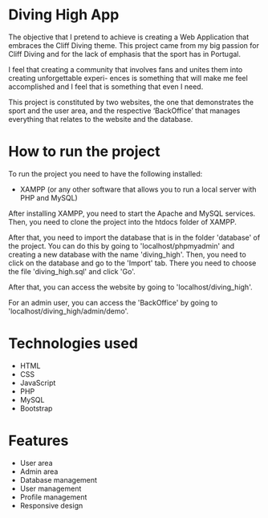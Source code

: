 # Diving High App

The objective that I pretend to achieve is creating a Web Application that embraces the Cliff Diving
theme. This project came from my big passion for Cliff Diving and for the lack of emphasis that the sport
has in Portugal.

I feel that creating a community that involves fans and unites them into creating unforgettable experi-
ences is something that will make me feel accomplished and I feel that is something that even I need.

This project is constituted by two websites, the one that demonstrates the sport and the user area, and
the respective ‘BackOffice’ that manages everything that relates to the website and the database.

# How to run the project

To run the project you need to have the following installed:

- XAMPP (or any other software that allows you to run a local server with PHP and MySQL)

After installing XAMPP, you need to start the Apache and MySQL services. Then, you need to clone the project into the htdocs folder of XAMPP.

After that, you need to import the database that is in the folder 'database' of the project. You can do this by going to 'localhost/phpmyadmin' and creating a new database with the name 'diving_high'. Then, you need to click on the database and go to the 'Import' tab. There you need to choose the file 'diving_high.sql' and click 'Go'.

After that, you can access the website by going to 'localhost/diving_high'.

For an admin user, you can access the 'BackOffice' by going to 'localhost/diving_high/admin/demo'.

# Technologies used

- HTML
- CSS
- JavaScript
- PHP
- MySQL
- Bootstrap

# Features

- User area
- Admin area
- Database management
- User management
- Profile management
- Responsive design
